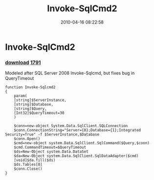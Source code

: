 ﻿---
pid:            1790
parent:         0
children:       1791
poster:         Chad Miller
title:          Invoke-SqlCmd2
date:           2010-04-16 08:22:58
description:    Modeled after SQL Server 2008 Invoke-Sqlcmd, but fixes bug in QueryTimeout
format:         posh
---

# Invoke-SqlCmd2

### [download](1790.ps1)  [1791](1791.md)

Modeled after SQL Server 2008 Invoke-Sqlcmd, but fixes bug in QueryTimeout

```posh
function Invoke-Sqlcmd2
{
    param(
    [string]$ServerInstance,
    [string]$Database,
    [string]$Query,
    [Int32]$QueryTimeout=30
    )

    $conn=new-object System.Data.SqlClient.SQLConnection
    $conn.ConnectionString="Server={0};Database={1};Integrated Security=True" -f $ServerInstance,$Database
    $conn.Open()
    $cmd=new-object system.Data.SqlClient.SqlCommand($Query,$conn)
    $cmd.CommandTimeout=$QueryTimeout
    $ds=New-Object system.Data.DataSet
    $da=New-Object system.Data.SqlClient.SqlDataAdapter($cmd)
    [void]$da.fill($ds)
    $ds.Tables[0]
    $conn.Close()
}
```
